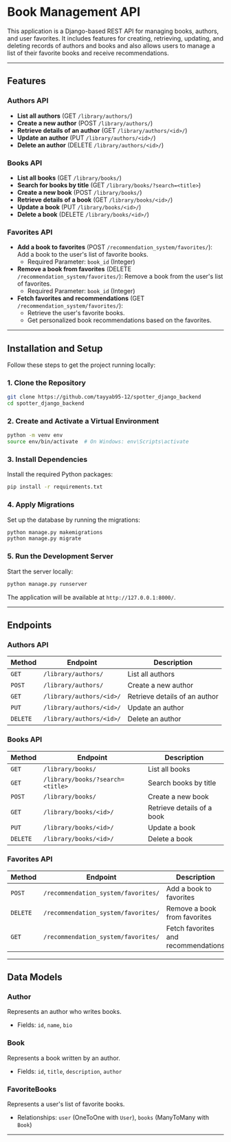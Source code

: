 # **Book Management API**

This application is a Django-based REST API for managing books, authors, and user favorites. It includes features for creating, retrieving, updating, and deleting records of authors and books and also allows users to manage a list of their favorite books and receive recommendations.

---

## **Features**

### **Authors API**
- **List all authors** (GET `/library/authors/`)
- **Create a new author** (POST `/library/authors/`)
- **Retrieve details of an author** (GET `/library/authors/<id>/`)
- **Update an author** (PUT `/library/authors/<id>/`)
- **Delete an author** (DELETE `/library/authors/<id>/`)

### **Books API**
- **List all books** (GET `/library/books/`)
- **Search for books by title** (GET `/library/books/?search=<title>`)
- **Create a new book** (POST `/library/books/`)
- **Retrieve details of a book** (GET `/library/books/<id>/`)
- **Update a book** (PUT `/library/books/<id>/`)
- **Delete a book** (DELETE `/library/books/<id>/`)

### **Favorites API**
- **Add a book to favorites** (POST `/recommendation_system/favorites/`):
  Add a book to the user's list of favorite books.
  - Required Parameter: `book_id` (Integer)
- **Remove a book from favorites** (DELETE `/recommendation_system/favorites/`):
  Remove a book from the user's list of favorites.
  - Required Parameter: `book_id` (Integer)
- **Fetch favorites and recommendations** (GET `/recommendation_system/favorites/`):
  - Retrieve the user's favorite books.
  - Get personalized book recommendations based on the favorites.

---

## **Installation and Setup**

Follow these steps to get the project running locally:

### **1. Clone the Repository**
```bash
git clone https://github.com/tayyab95-12/spotter_django_backend
cd spotter_django_backend
```

### **2. Create and Activate a Virtual Environment**
```bash
python -m venv env
source env/bin/activate  # On Windows: env\Scripts\activate
```

### **3. Install Dependencies**
Install the required Python packages:
```bash
pip install -r requirements.txt
```

### **4. Apply Migrations**
Set up the database by running the migrations:
```bash
python manage.py makemigrations
python manage.py migrate
```

### **5. Run the Development Server**
Start the server locally:
```bash
python manage.py runserver
```

The application will be available at `http://127.0.0.1:8000/`.

---

## **Endpoints**

### **Authors API**
| Method      | Endpoint             | Description                     |
|-------------|----------------------|---------------------------------|
| `GET`       | `/library/authors/`  | List all authors               |
| `POST`      | `/library/authors/`      | Create a new author            |
| `GET`       | `/library/authors/<id>/` | Retrieve details of an author  |
| `PUT`       | `/library/authors/<id>/` | Update an author               |
| `DELETE`    | `/library/authors/<id>/` | Delete an author               |

### **Books API**
| Method      | Endpoint                  | Description                     |
|-------------|---------------------------|---------------------------------|
| `GET`       | `/library/books/`             | List all books                 |
| `GET`       | `/library/books/?search=<title>` | Search books by title          |
| `POST`      | `/library/books/`             | Create a new book              |
| `GET`       | `/library/books/<id>/`        | Retrieve details of a book     |
| `PUT`       | `/library/books/<id>/`        | Update a book                  |
| `DELETE`    | `/library/books/<id>/`        | Delete a book                  |

### **Favorites API**
| Method      | Endpoint                  | Description                    |
|-------------|---------------------------|--------------------------------|
| `POST`      | `/recommendation_system/favorites/`         | Add a book to favorites        |
| `DELETE`    | `/recommendation_system/favorites/`         | Remove a book from favorites   |
| `GET`       | `/recommendation_system/favorites/`         | Fetch favorites and recommendations |

---

## **Data Models**

### **Author**
Represents an author who writes books.
- Fields: `id`, `name`, `bio`

### **Book**
Represents a book written by an author.
- Fields: `id`, `title`, `description`, `author`

### **FavoriteBooks**
Represents a user's list of favorite books.
- Relationships: `user` (OneToOne with `User`), `books` (ManyToMany with `Book`)

---
